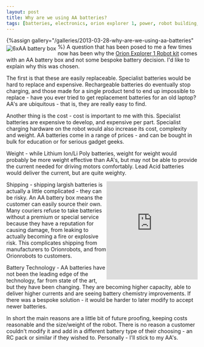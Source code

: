 ```yaml
---
layout: post
title: Why are we using AA batteries?
tags: [batteries, electronics, orion explorer 1, power, robot building, robots]
---
```

{%assign gallery="/galleries/2013-03-28-why-are-we-using-aa-batteries" %}
<img alt="6xAA battery box" src="{{gallery}}/1-IMG_0818_compact.JPG" style="float: left; margin-top: 4px; margin-right: 4px; margin-bottom: 4px;" /> A question that has been posed to me a few times now has been why the <a href="http://shop.orionrobots.co.uk/products/orion-explorer-1-robot-kit">Orion Explorer 1 Robot kit</a> comes with an AA battery box and not some bespoke battery decision. I'd like to explain why this was chosen.

The first is that these are easily replaceable. Specialist batteries would be hard to replace and expensive. Rechargeable batteries do eventually stop charging, and those made for a single product tend to end up impossible to replace - have you ever tried to get replacement batteries for an old laptop? AA's are ubiquitous - that is, they are really easy to find.

Another thing is the cost - cost is important to me with this. Specialist batteries are expensive to develop, and expensive per part. Specialist charging hardware on the robot would also increase its cost, complexity and weight. AA batteries come in a range of prices - and can be bought in bulk for education or for serious gadget geeks.

Weight - while Lithium Ion/Li Poly batteries, weight for weight would probably be more weight effective than AA's, but may not be able to provide the current needed for driving motors comfortably. Lead Acid batteries would deliver the current, but are quite weighty.

<div style="display: inline-block; float: right;"><iframe src="http://widgets.shopifyapps.com/products/orion-explorer-1-robot-kit?shop=orionrobots.myshopify.com&amp;style=mnml&amp;image-size=medium&amp;destination=checkout" class="shopify-widget" frameborder="0" height="258" scrolling="no" width="240"> </iframe></div>

Shipping - shipping largish batteries is actually a little complicated - they can be risky. An AA battery box means the customer can easily source their own. Many couriers refuse to take batteries without a premium or special service because they have a reputation for causing damage, from leaking to actually becoming a fire or explosive risk. This complicates shipping from manufacturers to Orionrobots, and from Orionrobots to customers.

Battery Technology - AA batteries have not been the leading edge of the technology, far from state of the art, but they have been changing. They are becoming higher capacity, able to deliver higher currents and are seeing battery chemistry improvements. If there was a bespoke solution - it would be harder to later modify to accept newer batteries.

In short the main reasons are a little bit of future proofing, keeping costs reasonable and the size/weight of the robot. There is no reason a customer couldn't modify it and add in a different battery type of their choosing - an RC pack or similar if they wished to. Personally - I'll stick to my AA's.
